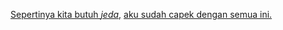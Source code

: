 [Sepertinya kita butuh *jeda*]()[,](https://www.youtube.com/) [aku sudah capek dengan semua ini.]()
